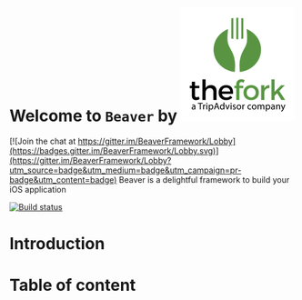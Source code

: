# Welcome to `Beaver` by [![LaFourchette](wiki/TheForkLogo.png)](http://recrutement.lafourchette.com)

[![Join the chat at https://gitter.im/BeaverFramework/Lobby](https://badges.gitter.im/BeaverFramework/Lobby.svg)](https://gitter.im/BeaverFramework/Lobby?utm_source=badge&utm_medium=badge&utm_campaign=pr-badge&utm_content=badge)
Beaver is a delightful framework to build your iOS application

[![Build status](https://travis-ci.org/trupin/Beaver.svg?branch=master)](https://travis-ci.org/trupin/Beaver)

# Introduction

# Table of content